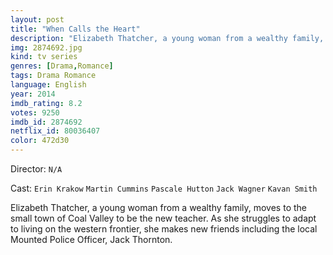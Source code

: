 ```yaml
---
layout: post
title: "When Calls the Heart"
description: "Elizabeth Thatcher, a young woman from a wealthy family, moves to the small town of Coal Valley to be the new teacher. As she struggles to adapt to living on the western frontier, she makes new friends including the local Mounted Police Officer, Jack Thornton..."
img: 2874692.jpg
kind: tv series
genres: [Drama,Romance]
tags: Drama Romance 
language: English
year: 2014
imdb_rating: 8.2
votes: 9250
imdb_id: 2874692
netflix_id: 80036407
color: 472d30
---
```

Director: `N/A`  

Cast: `Erin Krakow` `Martin Cummins` `Pascale Hutton` `Jack Wagner` `Kavan Smith` 

Elizabeth Thatcher, a young woman from a wealthy family, moves to the small town of Coal Valley to be the new teacher. As she struggles to adapt to living on the western frontier, she makes new friends including the local Mounted Police Officer, Jack Thornton.